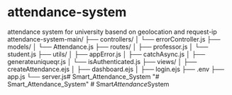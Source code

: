 # attendance-system
attendance system for university basend on geolocation and request-ip
   attendance-system-main/
   ├── controllers/
   │   └── errorController.js
   ├── models/
   │   └── Attendance.js
   ├── routes/
   │   ├── professor.js
   │   └── student.js
   ├── utils/
   │   ├── appError.js
   │   ├── catchAsync.js
   │   ├── generateuniqueqr.js
   │   └── isAuthenticated.js
   ├── views/
   │   ├── createAttendance.ejs
   │   ├── dashboard.ejs
   │   ├── login.ejs
   ├── .env
   ├── app.js
   └── server.js# Smart_Attendance_System
"# Smart_Attendance_System" 
#   S m a r t _ A t t e n d a n c e _ S y s t e m  
 